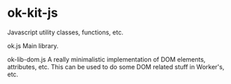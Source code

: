 ok-kit-js
=========

Javascript utility classes, functions, etc.

ok.js
Main library.

ok-lib-dom.js
A really minimalistic implementation of DOM elements, attributes, etc. This can be used to do some DOM related stuff
in Worker's, etc.